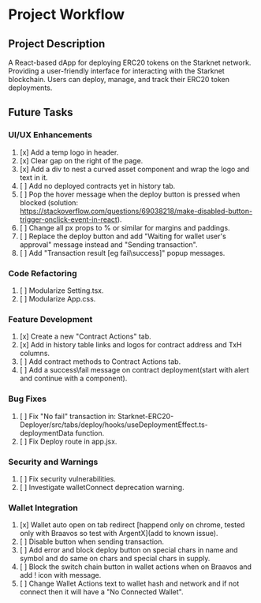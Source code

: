 # Project Workflow

## Project Description
A React-based dApp for deploying ERC20 tokens on the Starknet network.
Providing a user-friendly interface for interacting with the Starknet blockchain.
Users can deploy, manage, and track their ERC20 token deployments.

## Future Tasks

### UI/UX Enhancements
1. [x] Add a temp logo in header.
2. [x] Clear gap on the right of the page.
3. [x] Add a div to nest a curved asset component and wrap the logo and text in it.
4. [ ] Add no deployed contracts yet in history tab.
5. [ ] Pop the hover message when the deploy button is pressed when blocked (solution: https://stackoverflow.com/questions/69038218/make-disabled-button-trigger-onclick-event-in-react).
6. [ ] Change all px props to % or similar for margins and paddings.
7. [ ] Replace the deploy button and add "Waiting for wallet user's approval" message instead and "Sending transaction".
8. [ ] Add "Transaction result [eg fail\success]" popup messages.

### Code Refactoring
1. [ ] Modularize Setting.tsx.
2. [ ] Modularize App.css.

### Feature Development
1. [x] Create a new "Contract Actions" tab.
2. [x] Add in history table links and logos for contract address and TxH columns.
3. [ ] Add contract methods to Contract Actions tab.
4. [ ] Add a success\fail message on contract deployment(start with alert and continue with a component).

### Bug Fixes
1. [ ] Fix "No fail" transaction in: Starknet-ERC20-Deployer/src/tabs/deploy/hooks/useDeploymentEffect.ts-deploymentData function.
2. [ ] Fix Deploy route in app.jsx.

### Security and Warnings
1. [ ] Fix security vulnerabilities.
2. [ ] Investigate walletConnect deprecation warning.

### Wallet Integration
1. [x] Wallet auto open on tab redirect [happend only on chrome, tested only with Braavos so test with ArgentX](add to known issue).
2. [ ] Disable button when sending transaction.
3. [ ] Add error and block deploy button on special chars in name and symbol and do same on chars and special chars in supply.
4. [ ] Block the switch chain button in wallet actions when on Braavos and add ! icon with message.
5. [ ] Change Wallet Actions text to wallet hash and network and if not connect then it will have a "No Connected Wallet".
